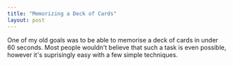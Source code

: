 ```yaml
---
title: "Memorizing a Deck of Cards"
layout: post
---
```


One of my old goals was to be able to memorise a deck of cards in under 60 seconds. Most people wouldn't believe that such a task is even possible, however it's suprisingly easy with a few simple techniques.

